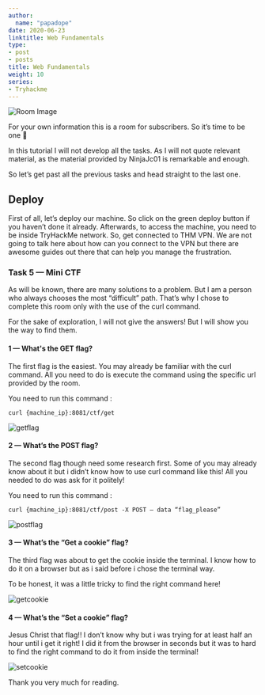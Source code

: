 ```yaml
---
author:
  name: "papadope"
date: 2020-06-23
linktitle: Web Fundamentals
type:
- post
- posts
title: Web Fundamentals
weight: 10
series:
- Tryhackme
---
```


![Room Image](/webfundamentals/roomphoto.png)

For your own information this is a room for subscribers. So it’s time to be one 🚀

In this tutorial I will not develop all the tasks. As I will not quote relevant material, as the material provided by NinjaJc01 is remarkable and enough.

So let’s get past all the previous tasks and head straight to the last one.

## Deploy

First of all, let’s deploy our machine. So click on the green deploy button if you haven’t done it already. Afterwards, to access the machine, you need to be inside TryHackMe network. So, get connected to THM VPN. We are not going to talk here about how can you connect to the VPN but there are awesome guides out there that can help you manage the frustration.

### Task 5 — Mini CTF

As will be known, there are many solutions to a problem.
But I am a person who always chooses the most “difficult” path. That’s why I chose to complete this room only with the use of the curl command.

For the sake of exploration, I will not give the answers! But I will show you the way to find them.

#### 1 — What's the GET flag?

Τhe first flag is the easiest. You may already be familiar with the curl command. All you need to do is execute the command using the specific url provided by the room.

You need to run this command :

``curl {machine_ip}:8081/ctf/get``

![getflag](/webfundamentals/getflag.jpeg)

#### 2 — What’s the POST flag?

The second flag though need some research first. Some of you may already know about it but i didn’t know how to use curl command like this! Αll you needed to do was ask for it politely!

You need to run this command :

``curl {machine_ip}:8081/ctf/post -X POST — data “flag_please”``

![postflag](/webfundamentals/postflag.jpeg)

#### 3 — What’s the “Get a cookie” flag?

The third flag was about to get the cookie inside the terminal. I know how to do it on a browser but as i said before i chose the terminal way.

To be honest, it was a little tricky to find the right command here!

![getcookie](/webfundamentals/terminalcookie.jpeg)

#### 4 — What’s the “Set a cookie” flag?

Jesus Christ that flag!! I don’t know why but i was trying for at least half an hour until i get it right! I did it from the browser in seconds but it was to hard to find the right command to do it from inside the terminal!

![setcookie](/webfundamentals/setcookie.jpeg)

Thank you very much for reading.